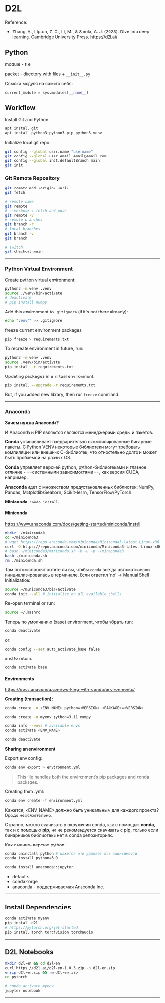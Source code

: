 # D2L

Reference:
- Zhang, A., Lipton, Z. C., Li, M., & Smola, A. J. (2023). Dive into deep learning. Cambridge University Press. https://d2l.ai/

## Python

module - file

packet - directory with files + `__init__.py`

Ссылка модуля на самого себя:
```python
current_module = sys.modules[__name__]
```

## Workflow

Install Git and Python:
```sh
apt install git
apt install python3 python3-pip python3-venv
```

Initialize local git repo:
```sh
git config --global user.name "username"
git config --global user.email email@email.com
git config --global init.defaultBranch main
git init
```

### Git Remote Repository

```sh
git remote add <origin> <url>
git fetch

# remote name
git remote
# --verbose : fetch and push
git remote -v
# remote branches
git branch -r
# local branches
git branch -v
git branch
```

```sh
# switch
git checkout main
```

---

### Python Virtual Environment

Create python virtual environment:
```sh
python3 -m venv .venv
source ./venv/bin/activate
# deactivate
# pip install numpy
```

Add this environment to `.gitignore` (if it's not there already):
```sh
echo "venv/" >> .gitignore
```

freeze current environment packages:
```sh
pip freeze > requirements.txt
```

To recreate environment in future, run:
```sh
python3 -m venv .venv
source .venv/bin/activate
pip install -r requirements.txt
```

Updating packages in a virtual environment:
```sh
pip install --upgrade -r requirements.txt
```
But, if you added new library, then run `freeze` command.

---

### Anaconda

**Зачем нужна Anaconda?**

И Anaconda и PIP являются являются менеджерами среды и пакетов.

**Conda** устанавливает предварительно скомпилированные бинарные пакеты.
С Python VENV некоторые библиотеки могут требовать компиляции или внешних C-библиотек, что отностельно долго и может быть проблемой на разных OS.

**Conda** управляет версией python, python-библиотеками и главное отличие - ==системными зависимостями==, как версия CUDA, например.

**Anaconda** идет с множеством предустановленных библиотек:
NumPy, Pandas, Matplotlib/Seaborn, Scikit-learn, TensorFlow/PyTorch.

**Miniconda**: `conda install`.

#### Miniconda
https://www.anaconda.com/docs/getting-started/miniconda/install

```sh
mkdir ~/miniconda3
cd ~/miniconda3
# wget https://repo.anaconda.com/miniconda/Miniconda3-latest-Linux-x86_64.sh -O ~/miniconda3/miniconda.sh
curl -O https://repo.anaconda.com/miniconda/Miniconda3-latest-Linux-x86_64.sh > miniconda.sh
# bash ~/miniconda3/miniconda.sh -b -u -p ~/miniconda3
bash ./miniconda.sh
rm ./miniconda.sh
```

Там потом спросят хотите ли вы, чтобы `conda` всегда автоматически инициализировалась в терминале.
Если ответил 'no' -> Manual Shell Initialization:
```sh
source ~/miniconda3/bin/activate
conda init --all # initialize on all available shells
```

Re-open terminal or run:
```sh
source ~/.bashrc
```

Теперь по умолчанию (base) environment, чтобы убрать run:
```sh
conda deactivate
```
or:
```sh
conda config --set auto_activate_base false
```
and to return:
```sh
conda activate base
```

#### Environments
https://docs.anaconda.com/working-with-conda/environments/

**Creating (transaction):**
```sh
conda create -n <ENV_NAME> python=<VERSION> <PACKAGE>=<VERSION>
```

```sh
conda create -n myenv python=3.11 numpy
```

```sh
conda info --envs # available envs
conda activate <ENV_NAME>

conda deactivate
```

**Sharing an environment**

Export env config:
```sh
conda env export > environment.yml
```

>This file handles both the environment’s pip packages and conda packages.

Creating from .yml:
```sh
conda env create -f environment.yml
```

Кажется, <ENV_NAME> должно быть уникальным для каждого проекта?
Вроде необязательно.

Странно, можно скачивать в окружении conda, как с помощью **conda**, так и с помощью **pip**, но не рекомендуется скачивать с pip, только если бинарников библиотеки нет в conda репозиториях.

Как сменить версию python:
```sh
conda uninstall python # кажется это удаляет все зависимости
conda install python=3.9
```

```sh
conda install anaconda::jupyter
```
- defaults
- conda-forge
- anaconda - поддерживаемая Anaconda Inc.

---

## Install Dependencies

```sh
conda activate myenv
pip install d2l
# https://pytorch.org/get-started
pip install torch torchvision torchaudio
```

---

## D2L Notebooks

```sh
mkdir d2l-en && cd d2l-en
curl https://d2l.ai/d2l-en-1.0.3.zip -o d2l-en.zip
unzip d2l-en.zip && rm d2l-en.zip
cd pytorch
```

```sh
# conda activate myenv
jupyter notebook
```

---

